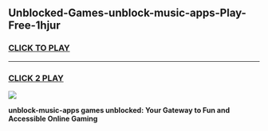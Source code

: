 
## Unblocked-Games-unblock-music-apps-Play-Free-1hjur
<h3>
<a href="https://premium76.site?title=unblock-music-apps&ref=23A">CLICK TO PLAY</a></h3>
<hr>

<h3>
<a href="https://premium76.site?title=unblock-music-apps&ref=23A">CLICK 2 PLAY</a>
  
</h3>

<a href="https://premium76.site?title=unblock-music-apps&ref=23A"><img src="https://clearcache.store/games.png"></a>


**unblock-music-apps games unblocked: Your Gateway to Fun and Accessible Online Gaming**
